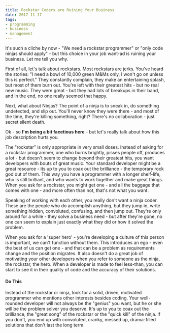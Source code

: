 ```yaml
---
title: Rockstar Coders are Ruining Your Business
date: 2017-11-17
tags:
- programming
- business
- management
---
```

It's such a cliche by now - "We need a rockstar programmer" or "only code ninjas should apply" - but this choice in your job want-ad is ruining your business. Let me tell you why.

<!--more-->

First of all, let's talk about rockstars.  Most rockstars are jerks.  You've heard the stories: "I need a bowl of 10,000 green M&Ms only, I won't go on unless this is perfect."  They constantly complain, they make an entertaining splash, but most of them burn out.  You're left with their greatest hits - but no real new music.  They were great - but they had lots of breakups in their band, and in the end, no one really seemed that happy.

Next, what about Ninjas?  The point of a ninja is to sneak in, do something undetected, and slip out. You'll never know they were there - and most of the time, they're killing something, right? There's no collaboration - just secret silent death.

Ok - so **I'm being a bit facetious here**  - but let's really talk about how this job description hurts you.

The "rockstar" is only appropriate in very small doses. Instead of asking for a rockstar programmer, one who burns brightly, pisses people off, produces a lot - but doesn't seem to change beyond their greatest hits, you want developers with bouts of great music.  Your standard developer might be a great resource - its up to you to coax out the brilliance - the temporary rock god out of them.  This way you have a programmer with a longer shelf-life, who is still brilliant, and who wants to work together and make great things.  When you ask for a rockstar, you might get one - and all the baggage that comes with one - and more often than not, that's not what you want.

Speaking of working with each other, you really don't want a ninja coder.  These are the people who do accomplish anything, but they jump in, write something hidden, convoluted, confusing, and then jump out.  They're only around for a while - they solve a business need - but after they're gone, no one can seem to explain just exactly what they did or how it solved the problem.

When you ask for a 'super hero' - you're developing a culture of this person is important, we can't function without them.  This introduces an ego - even the best of us can get one - and that can be a problem as requirements change and the position migrates.  It also doesn't do a great job of motivating your other developers when you refer to someone as the ninja, the rockstar, the hero.  When a developer is made to feel less-than, you can start to see it in their quality of code and the accuracy of their solutions.

#### Do This

Instead of the rockstar or ninja, look for a solid, driven, motivated programmer who mentions other interests besides coding. Your well-rounded developer will not always be the "genius" you want, but he or she will be the problem solver you deserve. It's up to you to coax out the brilliance, the "great song" of the rockstar or the "quick kill" of the ninja.  If you don't, you end up with convoluted, cranky, messed up, drama-filled solutions that don't last the long term.